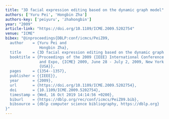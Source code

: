 ```yaml
---
title: "3D facial expression editing based on the dynamic graph model"
authors: ['Yuru Pei', 'Hongbin Zha']
authors-key: ['peiyuru', 'zhahongbin']
year: "2009"
article-link: "https://doi.org/10.1109/ICME.2009.5202754"
venue: "ICME"
bibex: "@inproceedings{DBLP:conf/icmcs/PeiZ09,
  author    = {Yuru Pei and
               Hongbin Zha},
  title     = {3D facial expression editing based on the dynamic graph model},
  booktitle = {Proceedings of the 2009 {IEEE} International Conference on Multimedia
               and Expo, {ICME} 2009, June 28 - July 2, 2009, New York City, NY,
               {USA}},
  pages     = {1354--1357},
  publisher = {{IEEE}},
  year      = {2009},
  url       = {https://doi.org/10.1109/ICME.2009.5202754},
  doi       = {10.1109/ICME.2009.5202754},
  timestamp = {Wed, 16 Oct 2019 14:14:56 +0200},
  biburl    = {https://dblp.org/rec/conf/icmcs/PeiZ09.bib},
  bibsource = {dblp computer science bibliography, https://dblp.org}
}"
---
```

